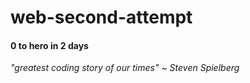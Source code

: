 # web-second-attempt

#### 0 to hero in 2 days

*"greatest coding story of our times" ~ Steven Spielberg*
